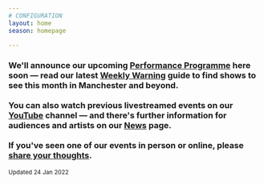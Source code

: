 ```yaml
---
# CONFIGURATION
layout: home
season: homepage

---
```

### We'll announce our upcoming [Performance Programme](/current/2022-springsummer) here soon — read our latest <a href="http://wordofwarning.posthaven.com" target="_blank">Weekly Warning</a> guide to find shows to see this month in Manchester and beyond.<br><br>You can also watch previous livestreamed events on our <a href="http://bit.ly/YTwarnmcr" target="_blank">YouTube</a> channel — and there's further information for audiences and artists on our [News](/news) page.<br><br>If you've seen one of our events in person or online, please <a href="http://bit.ly/warnmcrfeedback" target="_blank">share your thoughts</a>.         
<small>Updated 24 Jan 2022</small>
